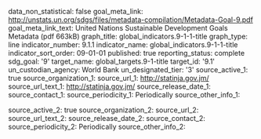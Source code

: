 data_non_statistical: false
goal_meta_link: http://unstats.un.org/sdgs/files/metadata-compilation/Metadata-Goal-9.pdf
goal_meta_link_text: United Nations Sustainable Development Goals Metadata (pdf 663kB)
graph_title: global_indicators.9-1-1-title
graph_type: line
indicator_number: 9.1.1
indicator_name: global_indicators.9-1-1-title
indicator_sort_order: 09-01-01
published: true
reporting_status: complete
sdg_goal: '9'
target_name: global_targets.9-1-title
target_id: '9.1'
un_custodian_agency: World Bank
un_designated_tier: '3'
source_active_1: true
source_organization_1: 
source_url_1: http://statinja.gov.jm/
source_url_text_1: http://statinja.gov.jm/
source_release_date_1: 
source_contact_1: 
source_periodicity_1: Periodically
source_other_info_1: 
    
source_active_2: true
source_organization_2: 
source_url_2: 
source_url_text_2: 
source_release_date_2: 
source_contact_2: 
source_periodicity_2: Periodically
source_other_info_2:  
   